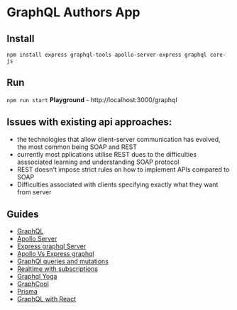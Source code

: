 # GraphQL Authors App

## Install
```
npm install express graphql-tools apollo-server-express graphql core-js 
```

## Run
`npm run start`
**Playground** - http://localhost:3000/graphql

## Issues with existing api approaches:
- the technologies that allow client-server communication has evolved, the most common being SOAP and REST
- currently most pplications utilise REST dues to the difficulties asssociated learning and understanding SOAP protocol
- REST doesn't impose strict rules on how to implement APIs compared to SOAP
- Difficulties associated with clients specifying exactly what they want from server

## Guides
- [GraphQL](guides/graphql.md)
- [Apollo Server](guides/apolloServer.md)
- [Express graphql Server](guides/expressGraphqlServer.md)
- [Apollo Vs Express graphql](guides/apolloVsExpressgraphql.md)
- [GraphQl queries and mutations](guides/queriesAndMutations.md)
- [Realtime with subscriptions](guides/realtimeGraphql.md)
- [Graphql Yoga](guides/graphqlYoga.md)
- [GraphCool](guides/graphCool.md)
- [Prisma](guides/prisma.md)
- [GraphQL with React](guides/graphQLWithReact.md)